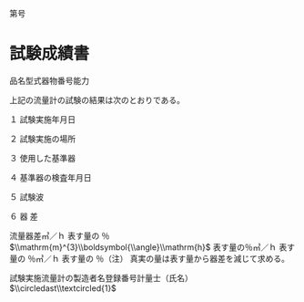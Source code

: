 第号

# 試験成績書

品名型式器物番号能力

上記の流量計の試験の結果は次のとおりである。

１ 試験実施年月日

２ 試験実施の場所

３ 使用した基準器

４ 基準器の検査年月日

５ 試験波

６ 器 差

流量器差㎥／ｈ 表す量の ％ $\\mathrm{m}^{3}\\boldsymbol{\\angle}\\mathrm{h}$ 表す量の％㎥／ｈ 表す量の ％㎥／ｈ 表す量の ％（注） 真実の量は表す量から器差を減じて求める。

試験実施流量計の製造者名登録番号計量士（氏名） $\\circledast\\textcircled{1}$